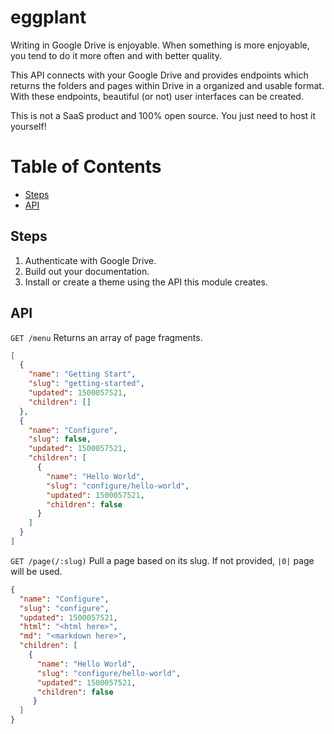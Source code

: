 # eggplant

Writing in Google Drive is enjoyable. When something is more enjoyable, you tend to do it more often and with better quality.

This API connects with your Google Drive and provides endpoints which returns the folders and pages within Drive in a organized and usable format. With these endpoints, beautiful (or not) user interfaces can be created.

This is not a SaaS product and 100% open source. You just need to host it yourself!

# Table of Contents

* [Steps](#steps)
* [API](#api)

## Steps

1. Authenticate with Google Drive.
2. Build out your documentation.
3. Install or create a theme using the API this module creates.

## API

`GET /menu` Returns an array of page fragments.

```json
[
  {
    "name": "Getting Start",
    "slug": "getting-started",
    "updated": 1500057521,
    "children": []
  },
  {
    "name": "Configure",
    "slug": false,
    "updated": 1500057521,
    "children": [
      {
        "name": "Hello World",
        "slug": "configure/hello-world",
        "updated": 1500057521,
        "children": false
      }
    ]
  }
]
```

`GET /page(/:slug)` Pull a page based on its slug. If not provided, `|0|` page will be used.

```json
{
  "name": "Configure",
  "slug": "configure",
  "updated": 1500057521,
  "html": "<html here>",
  "md": "<markdown here>",
  "children": [
    {
      "name": "Hello World",
      "slug": "configure/hello-world",
      "updated": 1500057521,
      "children": false
     }
  ]
}
```
